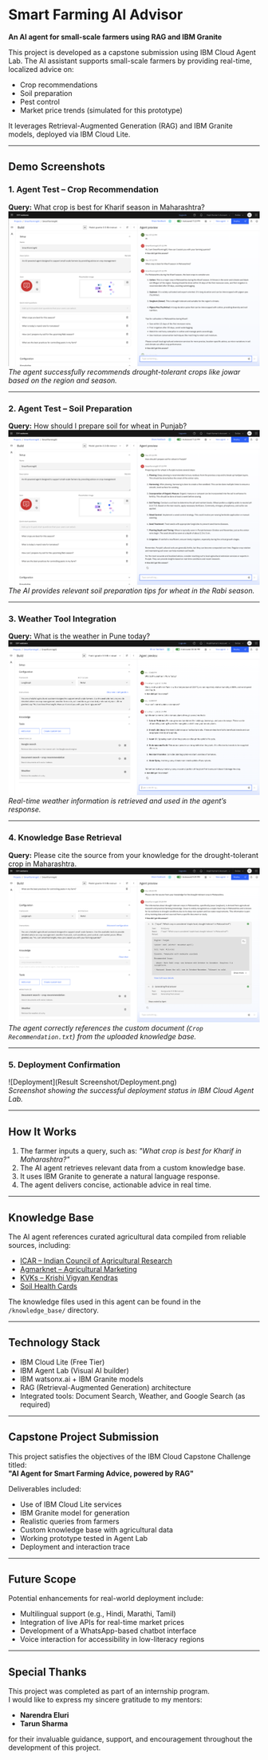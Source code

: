 # Smart Farming AI Advisor  
**An AI agent for small-scale farmers using RAG and IBM Granite**

This project is developed as a capstone submission using IBM Cloud Agent Lab. The AI assistant supports small-scale farmers by providing real-time, localized advice on:

- Crop recommendations  
- Soil preparation  
- Pest control  
- Market price trends (simulated for this prototype)

It leverages Retrieval-Augmented Generation (RAG) and IBM Granite models, deployed via IBM Cloud Lite.

---

## Demo Screenshots

### 1. Agent Test – Crop Recommendation  
**Query:** What crop is best for Kharif season in Maharashtra?  
![AgentTest1](ResultScreenshot/AgentTest1.png)  
_The agent successfully recommends drought-tolerant crops like jowar based on the region and season._

---

### 2. Agent Test – Soil Preparation  
**Query:** How should I prepare soil for wheat in Punjab?  
![AgentTest2](ResultScreenshot/AgentTest2.png)  
_The AI provides relevant soil preparation tips for wheat in the Rabi season._

---

### 3. Weather Tool Integration  
**Query:** What is the weather in Pune today?  
![WeatherTest1](ResultScreenshot/WeatherTest1.png)  
_Real-time weather information is retrieved and used in the agent’s response._

---

### 4. Knowledge Base Retrieval  
**Query:** Please cite the source from your knowledge for the drought-tolerant crop in Maharashtra.  
![KnowledgeTest](ResultScreenshot/KnowledgeTest.png)  
_The agent correctly references the custom document (`Crop Recommendation.txt`) from the uploaded knowledge base._

---

### 5. Deployment Confirmation  
![Deployment](Result Screenshot/Deployment.png)  
_Screenshot showing the successful deployment status in IBM Cloud Agent Lab._

---

## How It Works

1. The farmer inputs a query, such as: _"What crop is best for Kharif in Maharashtra?"_  
2. The AI agent retrieves relevant data from a custom knowledge base.  
3. It uses IBM Granite to generate a natural language response.  
4. The agent delivers concise, actionable advice in real time.

---

## Knowledge Base

The AI agent references curated agricultural data compiled from reliable sources, including:

- [ICAR – Indian Council of Agricultural Research](https://icar.org.in)  
- [Agmarknet – Agricultural Marketing](https://agmarknet.gov.in)  
- [KVKs – Krishi Vigyan Kendras](https://kvk.icar.gov.in)  
- [Soil Health Cards](https://soilhealth.dac.gov.in)

The knowledge files used in this agent can be found in the `/knowledge_base/` directory.

---

## Technology Stack

- IBM Cloud Lite (Free Tier)  
- IBM Agent Lab (Visual AI builder)  
- IBM watsonx.ai + IBM Granite models  
- RAG (Retrieval-Augmented Generation) architecture  
- Integrated tools: Document Search, Weather, and Google Search (as required)

---

## Capstone Project Submission

This project satisfies the objectives of the IBM Cloud Capstone Challenge titled:  
**"AI Agent for Smart Farming Advice, powered by RAG"**

Deliverables included:

- Use of IBM Cloud Lite services  
- IBM Granite model for generation  
- Realistic queries from farmers  
- Custom knowledge base with agricultural data  
- Working prototype tested in Agent Lab  
- Deployment and interaction trace

---

## Future Scope

Potential enhancements for real-world deployment include:

- Multilingual support (e.g., Hindi, Marathi, Tamil)  
- Integration of live APIs for real-time market prices  
- Development of a WhatsApp-based chatbot interface  
- Voice interaction for accessibility in low-literacy regions

---

## Special Thanks

This project was completed as part of an internship program.  
I would like to express my sincere gratitude to my mentors:

- **Narendra Eluri**  
- **Tarun Sharma**

for their invaluable guidance, support, and encouragement throughout the development of this project.
